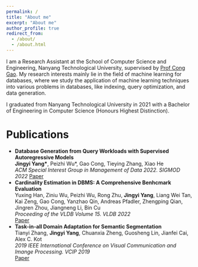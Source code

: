 ```yaml
---
permalink: /
title: "About me"
excerpt: "About me"
author_profile: true
redirect_from: 
  - /about/
  - /about.html
---
```


I am a Research Assistant at the School of Computer Science and Engineering,  Nanyang Technological University, supervised by [Prof Cong Gao](https://personal.ntu.edu.sg/gaocong/). My research interests mainly lie in the field of machine learning for databases, where we study the application of machine learning techniques into various problems in databases, like indexing, query optimization, and data generation.

I graduated from Nanyang Technological University in 2021 with a Bachelor of Engineering in Computer Science (Honours Highest Distinction).

# Publications
* **Database Generation from Query Workloads with Supervised Autoregressive Models**  
__Jingyi Yang\*__, Peizhi Wu\*, Gao Cong, Tieying Zhang, Xiao He    
*ACM Special Interest Group in Management of Data 2022. SIGMOD 2022*
[Paper](https://github.com/Jamesyang2333/jamesyang2333.github.io/blob/master/files/SAM_Camera_Ready_v1.pdf)
* **Cardinality Estimation in DBMS: A Comprehensive Benhcmark Evaluation**  
Yuxing Han, Ziniu Wu, Peizhi Wu, Rong Zhu, __Jingyi Yang__, Liang Wei Tan, Kai Zeng, Gao Cong, Yanzhao Qin, Andreas Pfadler, Zhengping Qian, Jingren Zhou, Jiangneng Li, Bin Cu   
*Proceeding of the VLDB Volume 15. VLDB 2022*  
[Paper](https://arxiv.org/pdf/2109.05877.pdf)
* **Task-in-all Domain Adaptation for Semantic Segmentation**  
Tianyi Zhang, __Jingyi Yang__, Chuanxia Zheng, Guosheng Lin, Jianfei Cai, Alex C. Kot  
*2019 IEEE International Conference on Visual Communication and Imange Processing. VCIP 2019*  
[Paper](https://ieeexplore.ieee.org/document/8965736)
